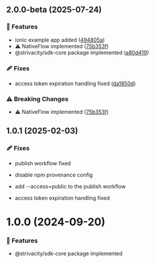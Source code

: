 ## 2.0.0-beta (2025-07-24)

### 🚀 Features

- ionic example app added ([494805a](https://github.com/strivacity/sdk-js/commit/494805a))
- ⚠️  NativeFlow implemented ([75b353f](https://github.com/strivacity/sdk-js/commit/75b353f))
- @strivacity/sdk-core package implemented ([a80d419](https://github.com/strivacity/sdk-js/commit/a80d419))

### 🩹 Fixes

- access token expiration handling fixed ([da1850d](https://github.com/strivacity/sdk-js/commit/da1850d))

### ⚠️  Breaking Changes

- ⚠️  NativeFlow implemented ([75b353f](https://github.com/strivacity/sdk-js/commit/75b353f))

## 1.0.1 (2025-02-03)


### 🩹 Fixes

- publish workflow fixed

- disable npm provenance config

- add --access=public to the publish workflow

- access token expiration handling fixed

# 1.0.0 (2024-09-20)


### 🚀 Features

- @strivacity/sdk-core package implemented